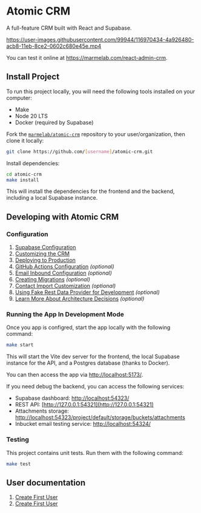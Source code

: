 # Atomic CRM

A full-feature CRM built with React and Supabase. 

https://user-images.githubusercontent.com/99944/116970434-4a926480-acb8-11eb-8ce2-0602c680e45e.mp4

You can test it online at https://marmelab.com/react-admin-crm.

## Install Project

To run this project locally, you will need the following tools installed on your computer:

- Make
- Node 20 LTS
- Docker (required by Supabase)

Fork the [`marmelab/atomic-crm`](https://github.com/marmelab/atomic-crm) repository to your user/organization, then clone it locally:

```sh
git clone https://github.com/[username]/atomic-crm.git
```

Install dependencies:

```sh
cd atomic-crm
make install
```

This will install the dependencies for the frontend and the backend, including a local Supabase instance.


## Developing with Atomic CRM

### Configuration

1. [Supabase Configuration](./doc/developer/01-supabase-configuration.md)
2. [Customizing the CRM](./doc/developer/02-customizing.md)
3. [Deploying to Production](./doc/developer/03-manual-deploy.md)
4. [GitHub Actions Configuration](./doc/developer/04-github-actions.md) *(optional)*
5. [Email Inbound Configuration](./doc/developer/05-email-inbound.md) *(optional)*
6. [Creating Migrations](./doc/developer/06-supabase-migrations.md) *(optional)*
7. [Contact Import Customization](./doc/developer/07-contact-import.md) *(optional)*
8. [Using Fake Rest Data Provider for Development](./doc/developer/08-data-providers.md) *(optional)*
9. [Learn More About Architecture Decisions](./doc/developer/09-architecture-choices.md) *(optional)*

### Running the App In Development Mode

Once you app is configred, start the app locally with the following command:

```sh
make start
```

This will start the Vite dev server for the frontend, the local Supabase instance for the API, and a Postgres database (thanks to Docker).

You can then access the app via [http://localhost:5173/](http://localhost:5173/).

If you need debug the backend, you can access the following services: 

- Supabase dashboard: [http://localhost:54323/](http://localhost:54323/)
- REST API: [http://127.0.0.1:54321](http://127.0.0.1:54321)
- Attachments storage: [http://localhost:54323/project/default/storage/buckets/attachments](http://localhost:54323/project/default/storage/buckets/attachments)
- Inbucket email testing service: [http://localhost:54324/](http://localhost:54324/)

### Testing

This project contains unit tests. Run them with the following command:

```sh
make test
```


## User documentation

1. [Create First User](./doc/user/01-create-first-user.md)
2. [Create First User](./doc/user/02-import-contacts.md)